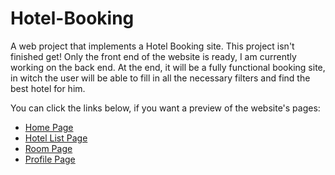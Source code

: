 # Hotel-Booking
A web project that implements a Hotel Booking site.
This project isn't finished get! Only the front end of the website is ready, I am currently working on the back end. At the end, it will be a fully functional booking site, in witch the user will be able to fill in all the necessary filters and find the best hotel for him.

You can click the links below, if you want a preview of the website's pages:
<ul>
  <li><a href="https://mariaxarisi.github.io/Hotel-Booking/">Home Page<a/></li>
  <li><a href="https://mariaxarisi.github.io/Hotel-Booking/list.html">Hotel List Page<a/></li>
  <li><a href="https://mariaxarisi.github.io/Hotel-Booking/room.html">Room Page<a/></li>
  <li><a href="https://mariaxarisi.github.io/Hotel-Booking/profile.html">Profile Page<a/></li>
</ul>

